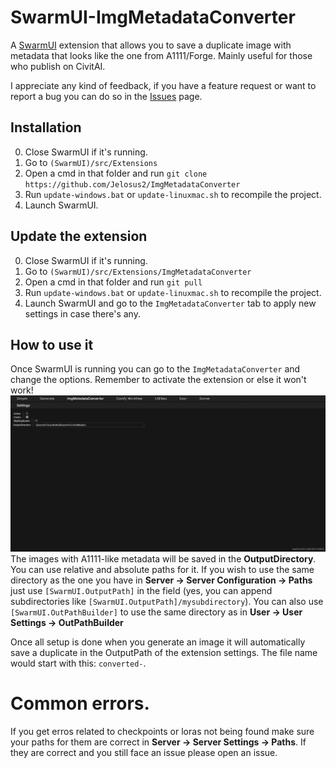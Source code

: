 # SwarmUI-ImgMetadataConverter

A [SwarmUI](https://github.com/mcmonkeyprojects/SwarmUI) extension that allows you to save a duplicate image with metadata that looks like the one from A1111/Forge. Mainly useful for those who publish on CivitAI.

I appreciate any kind of feedback, if you have a feature request or want to report a bug you can do so in the [Issues](https://github.com/Jelosus2/ImgMetadataConverter/issues) page.

## Installation
0. Close SwarmUI if it's running.
1. Go to `(SwarmUI)/src/Extensions`
2. Open a cmd in that folder and run `git clone https://github.com/Jelosus2/ImgMetadataConverter`
3. Run `update-windows.bat` or `update-linuxmac.sh` to recompile the project.
4. Launch SwarmUI.

## Update the extension
0. Close SwarmUI if it's running.
1. Go to `(SwarmUI)/src/Extensions/ImgMetadataConverter`
2. Open a cmd in that folder and run `git pull`
3. Run `update-windows.bat` or `update-linuxmac.sh` to recompile the project.
4. Launch SwarmUI and go to the `ImgMetadataConverter` tab to apply new settings in case there's any.

## How to use it
Once SwarmUI is running you can go to the `ImgMetadataConverter` and change the options. Remember to activate the extension or else it won't work!
![demo image](./images/Screenshot_5.png)
The images with A1111-like metadata will be saved in the **OutputDirectory**. You can use relative and absolute paths for it. If you wish to use the same directory as the one you have in **Server -> Server Configuration -> Paths** just use `[SwarmUI.OutputPath]` in the field (yes, you can append subdirectories like `[SwarmUI.OutputPath]/mysubdirectory`). You can also use `[SwarmUI.OutPathBuilder]` to use the same directory as in **User -> User Settings -> OutPathBuilder**

Once all setup is done when you generate an image it will automatically save a duplicate in the OutputPath of the extension settings. The file name would start with this: `converted-`.

# Common errors.
If you get erros related to checkpoints or loras not being found make sure your paths for them are correct in **Server -> Server Settings -> Paths**. If they are correct and you still face an issue please open an issue.